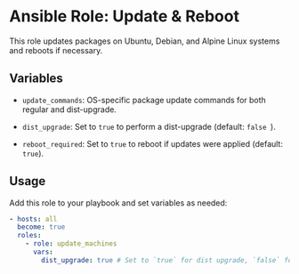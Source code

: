 # Ansible Role: Update & Reboot
This role updates packages on Ubuntu, Debian, and Alpine Linux systems and reboots if necessary.

## Variables

- `update_commands`: OS-specific package update commands for both regular and dist-upgrade.

- `dist_upgrade`: Set to `true` to perform a dist-upgrade (default: `false `).

- `reboot_required`: Set to `true` to reboot if updates were applied (default: `true`).

## Usage
Add this role to your playbook and set variables as needed:

```yaml
- hosts: all
  become: true
  roles:
    - role: update_machines
      vars:
        dist_upgrade: true # Set to `true` for dist upgrade, `false` for standard
```
